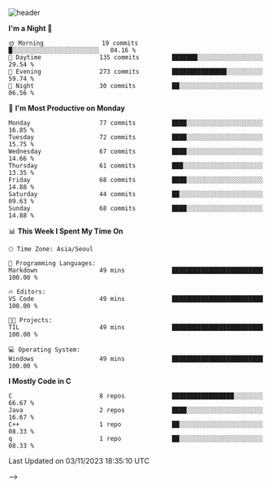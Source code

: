 
![header](https://capsule-render.vercel.app/api?type=slice&color=323C73&height=100&section=header&text=Embedded%20Software%20Developer&fontSize=50&animation=twinkling&fontColor=D5C2EE)
<!--![header](https://capsule-render.vercel.app/api?type=slice&color=323C73&height=100&section=header&text=Hi!%20I'm%20Min-hee&fontSize=90&animation=twinkling&fontColor=D5C2EE) -->

<!--START_SECTION:waka-->
**I'm a Night 🦉** 

```text
🌞 Morning                19 commits          █░░░░░░░░░░░░░░░░░░░░░░░░   04.16 % 
🌆 Daytime                135 commits         ███████░░░░░░░░░░░░░░░░░░   29.54 % 
🌃 Evening                273 commits         ███████████████░░░░░░░░░░   59.74 % 
🌙 Night                  30 commits          ██░░░░░░░░░░░░░░░░░░░░░░░   06.56 % 
```
📅 **I'm Most Productive on Monday** 

```text
Monday                   77 commits          ████░░░░░░░░░░░░░░░░░░░░░   16.85 % 
Tuesday                  72 commits          ████░░░░░░░░░░░░░░░░░░░░░   15.75 % 
Wednesday                67 commits          ████░░░░░░░░░░░░░░░░░░░░░   14.66 % 
Thursday                 61 commits          ███░░░░░░░░░░░░░░░░░░░░░░   13.35 % 
Friday                   68 commits          ████░░░░░░░░░░░░░░░░░░░░░   14.88 % 
Saturday                 44 commits          ██░░░░░░░░░░░░░░░░░░░░░░░   09.63 % 
Sunday                   68 commits          ████░░░░░░░░░░░░░░░░░░░░░   14.88 % 
```


📊 **This Week I Spent My Time On** 

```text
🕑︎ Time Zone: Asia/Seoul

💬 Programming Languages: 
Markdown                 49 mins             █████████████████████████   100.00 % 

🔥 Editors: 
VS Code                  49 mins             █████████████████████████   100.00 % 

🐱‍💻 Projects: 
TIL                      49 mins             █████████████████████████   100.00 % 

💻 Operating System: 
Windows                  49 mins             █████████████████████████   100.00 % 
```

**I Mostly Code in C** 

```text
C                        8 repos             █████████████████░░░░░░░░   66.67 % 
Java                     2 repos             ████░░░░░░░░░░░░░░░░░░░░░   16.67 % 
C++                      1 repo              ██░░░░░░░░░░░░░░░░░░░░░░░   08.33 % 
q                        1 repo              ██░░░░░░░░░░░░░░░░░░░░░░░   08.33 % 
```




 Last Updated on 03/11/2023 18:35:10 UTC
<!--END_SECTION:waka-->
-->










<!-- 깃허브 프로필 스탯 오류 https://80000coding.oopy.io/c4235590-9033-49b3-943c-f8b6c1bfbc36 --!>

 <!--
**Minhee713/Minhee713** is a ✨ _special_ ✨ repository because its `README.md` (this file) appears on your GitHub profile.

Here are some ideas to get you started:

- 🔭 I’m currently working on ...
- 🌱 I’m currently learning ...
- 👯 I’m looking to collaborate on ...
- 🤔 I’m looking for help with ...
- 💬 Ask me about ...
- 📫 How to reach me: ...
- 😄 Pronouns: ...
- ⚡ Fun fact: ...
-->

